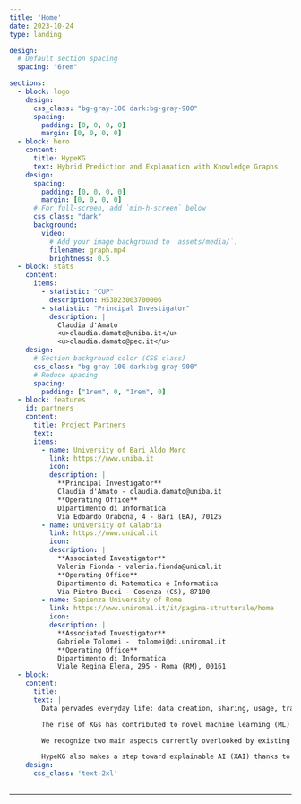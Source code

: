 ```yaml
---
title: 'Home'
date: 2023-10-24
type: landing

design:
  # Default section spacing
  spacing: "6rem"

sections:
  - block: logo
    design:
      css_class: "bg-gray-100 dark:bg-gray-900"
      spacing:
        padding: [0, 0, 0, 0]
        margin: [0, 0, 0, 0]
  - block: hero
    content:
      title: HypeKG
      text: Hybrid Prediction and Explanation with Knowledge Graphs
    design:
      spacing:
        padding: [0, 0, 0, 0]
        margin: [0, 0, 0, 0]
      # For full-screen, add `min-h-screen` below
      css_class: "dark"
      background:
        video:
          # Add your image background to `assets/media/`.
          filename: graph.mp4
          brightness: 0.5
  - block: stats
    content:
      items:
        - statistic: "CUP"
          description: H53D23003700006
        - statistic: "Principal Investigator"
          description: |
            Claudia d'Amato  
            <u>claudia.damato@uniba.it</u>  
            <u>claudia.damato@pec.it</u>
    design:
      # Section background color (CSS class)
      css_class: "bg-gray-100 dark:bg-gray-900"
      # Reduce spacing
      spacing:
        padding: ["1rem", 0, "1rem", 0]
  - block: features
    id: partners
    content:
      title: Project Partners
      text:
      items:
        - name: University of Bari Aldo Moro
          link: https://www.uniba.it
          icon:
          description: |
            **Principal Investigator**  
            Claudia d'Amato - claudia.damato@uniba.it  
            **Operating Office**  
            Dipartimento di Informatica  
            Via Edoardo Orabona, 4 - Bari (BA), 70125
        - name: University of Calabria
          link: https://www.unical.it
          icon:
          description: |
            **Associated Investigator**  
            Valeria Fionda - valeria.fionda@unical.it 
            **Operating Office**  
            Dipartimento di Matematica e Informatica  
            Via Pietro Bucci - Cosenza (CS), 87100
        - name: Sapienza University of Rome
          link: https://www.uniroma1.it/it/pagina-strutturale/home
          icon:
          description: |
            **Associated Investigator**  
            Gabriele Tolomei -  tolomei@di.uniroma1.it
            **Operating Office**  
            Dipartimento di Informatica  
            Viale Regina Elena, 295 - Roma (RM), 00161
  - block:
    content:
      title:
      text: |
        Data pervades everyday life: data creation, sharing, usage, transformation is influencing the way we live. Managing and mining knowledge from the available data deluge calls for an update of existing data management solutions. Web giants such as Google and Amazon, companies like BBC, AstraZeneca, and crucial fields such as the legal domain rely more and more on Knowledge Graphs (KGs) as a shared substrate of knowledge. KGs combine characteristics of databases by enabling structured querying mechanisms graphs by treating relations (edges) between different kinds of entities (nodes) as first-class citizens and knowledge bases because of the underlying semantic support allowing also to infer new knowledge. KGs have been applied in a variety of contexts: design of digital assistants (Amazon Alexa), question answering (IBM Watson), and recently legal contract compliance (Lynx). 

        The rise of KGs has contributed to novel machine learning (ML) approaches centered on low-dimensional representations (embeddings) that can preserve structural information from the original graph. Embeddings can be used in tasks such as link prediction and node/graph/triple classification that subsume a variety of application-oriented tasks like user-item-recommendation (link prediction/node classification), biological compound classification (graph classification), fact validation (triple classification). 

        We recognize two main aspects currently overlooked by existing KG-based learning solutions: a) the usage of formalisms like ontologies, that would allow reasoning about the semantics of nodes and edges in the KGs, is disregarded; b) a black-box approach is mainly adopted, which supplies predictions but cannot provide explanations for them. The HypeKG project aims at delivering hybrid semantic-based explainable AI methods grounded on KGs. It builds upon: 1) a semantic-driven learning framework; 2) an explanation component. Leveraging the semantic of nodes/edges of a KG and underlying ontological knowledge (e.g., a schema) allows incorporating fine-grained semantic information into state-of-the-art numeric AI models, like embedding models and Graph Neural Networks, designed to learn from graphs. This hybridization can be beneficial to define: semantically-aware notions of node neighbors, in contrast to current topological notions based on direct connections; novel subgraph sampling mechanisms leveraging node and edge types, in contrast to current semantic-oblivious notions based on probabilities; and novel mechanisms based on logical axioms incorporated in the learning process. 

        HypeKG also makes a step toward explainable AI (XAI) thanks to an explanation component which, by working in synergy with our novel hybrid learning models, allows us to understand to what extent model predictions are consistent/inconsistent wrt the available knowledge. We will show the generality of HypeKG in both general and domain-specific KGs with application to the legal domain.
    design:
      css_class: 'text-2xl'
---
```

---